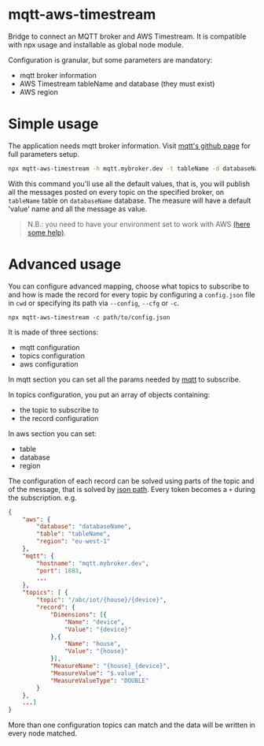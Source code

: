 # mqtt-aws-timestream
Bridge to connect an MQTT broker and AWS Timestream. It is compatible with npx usage and installable as global node module.

Configuration is granular, but some parameters are mandatory:
- mqtt broker information
- AWS Timestream tableName and database (they must exist)
- AWS region

# Simple usage
The application needs mqtt broker information. Visit [mqtt's github page](https://github.com/mqttjs/MQTT.js) for full parameters setup.
``` sh
npx mqtt-aws-timestream -h mqtt.mybroker.dev -t tableName -d databaseName -r eu-west-1
```
With this command you'll use all the default values, that is, you will publish all the messages posted on every topic on the specified broker, on `tableName` table on `databaseName` database.
The measure will have a default 'value' name and all the message as value.

> N.B.: you need to have your environment set to work with AWS [(here some help)](https://docs.aws.amazon.com/timestream/latest/developerguide/getting-started.node-js.html#getting-started.node-js.prereqs).

# Advanced usage
You can configure advanced mapping, choose what topics to subscribe to and how is made the record for every topic by configuring a `config.json` file in `cwd` or specifying its path via `--config`, `--cfg` or `-c`.
```
npx mqtt-aws-timestream -c path/to/config.json
```

It is made of three sections: 
- mqtt configuration
- topics configuration
- aws configuration

In mqtt section you can set all the params needed by [mqtt](https://github.com/mqttjs/MQTT.js) to subscribe.

In topics configuration, you put an array of objects containing:
- the topic to subscribe to
- the record configuration

In aws section you can set:
- table
- database
- region

The configuration of each record can be solved using parts of the topic and of the message, that is solved by [json path](https://github.com/JSONPath-Plus/JSONPath).
Every token becomes a `+` during the subscription.
e.g.
```json
{
    "aws": {
        "database": "databaseName",
        "table": "tableName",
        "region": "eu-west-1"
    },
    "mqtt": {
        "hostname": "mqtt.mybroker.dev",
        "port": 1883,
        ...
    },
    "topics": [ {
        "topic": "/abc/iot/{house}/{device}",
        "record": {
            "Dimensions": [{
                "Name": "device",
                "Value": "{device}"
            },{
                "Name": "house",
                "Value": "{house}"
            }],
            "MeasureName": "{house}_{device}",
            "MeasureValue": "$.value",
            "MeasureValueType": "DOUBLE"
        }
    },
    ...]
}
```

More than one configuration topics can match and the data will be written in every node matched.
